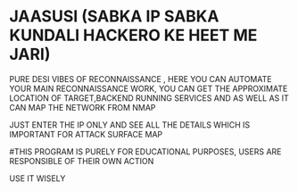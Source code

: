 # JAASUSI (SABKA IP SABKA KUNDALI HACKERO KE HEET ME JARI)
PURE DESI VIBES OF RECONNAISSANCE , HERE YOU CAN AUTOMATE YOUR MAIN RECONNAISSANCE WORK, YOU CAN GET THE APPROXIMATE LOCATION OF TARGET,BACKEND RUNNING SERVICES AND AS WELL AS IT CAN MAP THE NETWORK FROM NMAP

JUST ENTER THE IP ONLY AND SEE ALL THE DETAILS WHICH IS IMPORTANT FOR ATTACK SURFACE MAP


#THIS PROGRAM IS PURELY FOR EDUCATIONAL PURPOSES, USERS ARE RESPONSIBLE OF THEIR OWN ACTION

USE IT WISELY 
